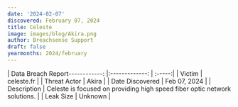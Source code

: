 ```yaml
---
date: '2024-02-07'
discovered: February 07, 2024
title: Celeste
image: images/blog/Akira.png
author: Breachsense Support
draft: false
yearmonths: 2024/february
---
```


| Data Breach Report------------:     |:-------------:    | :-----:|
| Victim      | celeste.fr      | 
| Threat Actor      | Akira      | 
| Date Discovered      | Feb 07, 2024      | 
| Description      | Celeste is focused on providing high speed fiber optic network solutions.      | 
| Leak Size      | Unknown      | 

